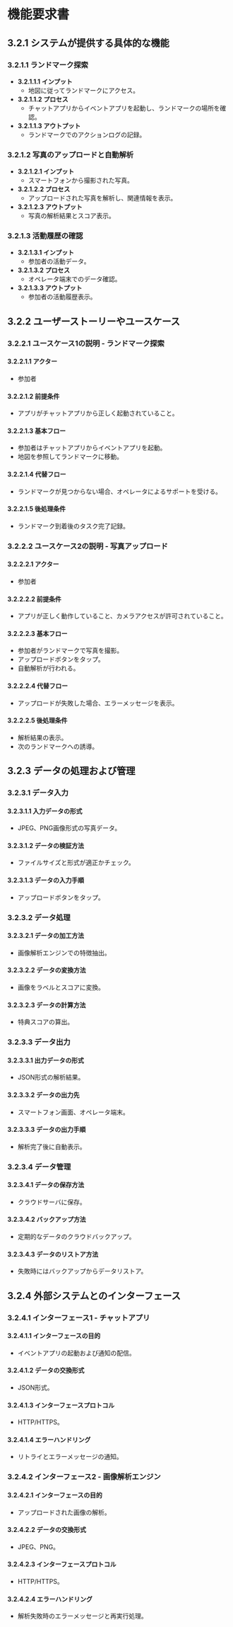 # 機能要求書

## 3.2.1 システムが提供する具体的な機能

### 3.2.1.1 ランドマーク探索
- **3.2.1.1.1 インプット**
  - 地図に従ってランドマークにアクセス。
- **3.2.1.1.2 プロセス**
  - チャットアプリからイベントアプリを起動し、ランドマークの場所を確認。
- **3.2.1.1.3 アウトプット**
  - ランドマークでのアクションログの記録。

### 3.2.1.2 写真のアップロードと自動解析
- **3.2.1.2.1 インプット**
  - スマートフォンから撮影された写真。
- **3.2.1.2.2 プロセス**
  - アップロードされた写真を解析し、関連情報を表示。
- **3.2.1.2.3 アウトプット**
  - 写真の解析結果とスコア表示。

### 3.2.1.3 活動履歴の確認
- **3.2.1.3.1 インプット**
  - 参加者の活動データ。
- **3.2.1.3.2 プロセス**
  - オペレータ端末でのデータ確認。
- **3.2.1.3.3 アウトプット**
  - 参加者の活動履歴表示。

## 3.2.2 ユーザーストーリーやユースケース

### 3.2.2.1 ユースケース1の説明 - ランドマーク探索

#### 3.2.2.1.1 アクター
- 参加者

#### 3.2.2.1.2 前提条件
- アプリがチャットアプリから正しく起動されていること。

#### 3.2.2.1.3 基本フロー
- 参加者はチャットアプリからイベントアプリを起動。
- 地図を参照してランドマークに移動。

#### 3.2.2.1.4 代替フロー
- ランドマークが見つからない場合、オペレータによるサポートを受ける。

#### 3.2.2.1.5 後処理条件
- ランドマーク到着後のタスク完了記録。

### 3.2.2.2 ユースケース2の説明 - 写真アップロード

#### 3.2.2.2.1 アクター
- 参加者

#### 3.2.2.2.2 前提条件
- アプリが正しく動作していること、カメラアクセスが許可されていること。

#### 3.2.2.2.3 基本フロー
- 参加者がランドマークで写真を撮影。
- アップロードボタンをタップ。
- 自動解析が行われる。

#### 3.2.2.2.4 代替フロー
- アップロードが失敗した場合、エラーメッセージを表示。

#### 3.2.2.2.5 後処理条件
- 解析結果の表示。
- 次のランドマークへの誘導。

## 3.2.3 データの処理および管理

### 3.2.3.1 データ入力

#### 3.2.3.1.1 入力データの形式
- JPEG、PNG画像形式の写真データ。

#### 3.2.3.1.2 データの検証方法
- ファイルサイズと形式が適正かチェック。

#### 3.2.3.1.3 データの入力手順
- アップロードボタンをタップ。

### 3.2.3.2 データ処理

#### 3.2.3.2.1 データの加工方法
- 画像解析エンジンでの特徴抽出。

#### 3.2.3.2.2 データの変換方法
- 画像をラベルとスコアに変換。

#### 3.2.3.2.3 データの計算方法
- 特典スコアの算出。

### 3.2.3.3 データ出力

#### 3.2.3.3.1 出力データの形式
- JSON形式の解析結果。

#### 3.2.3.3.2 データの出力先
- スマートフォン画面、オペレータ端末。

#### 3.2.3.3.3 データの出力手順
- 解析完了後に自動表示。

### 3.2.3.4 データ管理

#### 3.2.3.4.1 データの保存方法
- クラウドサーバに保存。

#### 3.2.3.4.2 バックアップ方法
- 定期的なデータのクラウドバックアップ。

#### 3.2.3.4.3 データのリストア方法
- 失敗時にはバックアップからデータリストア。

## 3.2.4 外部システムとのインターフェース

### 3.2.4.1 インターフェース1 - チャットアプリ

#### 3.2.4.1.1 インターフェースの目的
- イベントアプリの起動および通知の配信。

#### 3.2.4.1.2 データの交換形式
- JSON形式。

#### 3.2.4.1.3 インターフェースプロトコル
- HTTP/HTTPS。

#### 3.2.4.1.4 エラーハンドリング
- リトライとエラーメッセージの通知。

### 3.2.4.2 インターフェース2 - 画像解析エンジン

#### 3.2.4.2.1 インターフェースの目的
- アップロードされた画像の解析。

#### 3.2.4.2.2 データの交換形式
- JPEG、PNG。

#### 3.2.4.2.3 インターフェースプロトコル
- HTTP/HTTPS。

#### 3.2.4.2.4 エラーハンドリング
- 解析失敗時のエラーメッセージと再実行処理。